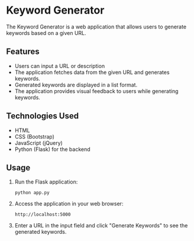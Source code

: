 # Keyword Generator

The Keyword Generator is a web application that allows users to generate keywords based on a given URL.

## Features

- Users can input a URL or description
- The application fetches data from the given URL and generates keywords.
- Generated keywords are displayed in a list format.
- The application provides visual feedback to users while generating keywords.

## Technologies Used

- HTML
- CSS (Bootstrap)
- JavaScript (jQuery)
- Python (Flask) for the backend


## Usage

1. Run the Flask application:

    ```
    python app.py
    ```

2. Access the application in your web browser:

    ```
    http://localhost:5000
    ```

3. Enter a URL in the input field and click "Generate Keywords" to see the generated keywords.

